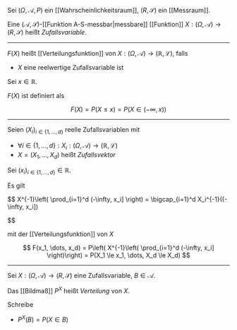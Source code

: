 Sei $(\Omega, \mathcal{A}, P)$ ein [[Wahrscheinlichkeitsraum]], $(R, \mathscr{S})$ ein [[Messraum]].

Eine $(\mathcal{A}, \mathscr{S})$-[[Funktion A-S-messbar|messbare]] [[Funktion]] $X : (\Omega, \mathcal{A}) \to (R, \mathscr{S})$ heißt *Zufallsvariable*.

---

$F(X)$ heißt [[Verteilungsfunktion]] von $X : (\Omega, \mathcal{A}) \to (\mathbb{R}, \mathcal{L})$, falls
- $X$ eine reelwertige Zufallsvariable ist

Sei $x \in \mathbb{R}$.

$F(X)$ ist definiert als

$$
	F(X) = P(X \le x) = P(X \in (-\infty, x))
$$

---

Seien $(X_i)_{i \in \{ 1, \dots, d \}}$ reelle Zufallsvariablen mit
- $\forall i \in \{ 1, \dots, d \} : X_i : (\Omega, \mathcal{A}) \to (\mathbb{R}, \mathcal{L})$
- $X = (X_1, \dots, X_d)$ heißt *Zufallsvektor*

Sei $(x_i)_{i \in \{ 1, \dots, d \}} \in \mathbb{R}$.

Es gilt

$$
	X^{-1}\left( \prod_{i=1}^d (-\infty, x_i] \right) = \bigcap_{i=1}^d X_i^{-1}((-\infty, x_i])

$$

mit der [[Verteilungsfunktion]] von $X$

$$
	F(x_1, \dots, x_d) = P\left( X^{-1}\left( \prod_{i=1}^d (-\infty, x_i] \right)\right) = P(X_1 \le x_1, \dots, X_d \le X_d)
$$

---

Sei $X : (\Omega, \mathcal{A}) \to (R, \mathscr{S})$ eine Zufallsvariable, $B \in \mathcal{A}$.

Das [[Bildmaß]] $P^X$ heißt *Verteilung* von $X$.

Schreibe
- $P^X(B) = P(X \in B)$